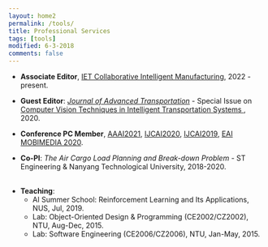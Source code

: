 ```yaml
---
layout: home2
permalink: /tools/
title: Professional Services
tags: [tools]
modified: 6-3-2018
comments: false
---
```


<ul style="margin-left:0px;">
<!-----
<li>	    
<p>
<b>Guest Editor</b>, <a href="https://www.hindawi.com/journals/mpe/" target="_blank"> Mathematical Problems in Engineering</a>, 2020.
</p>	    
</li>  
-->


<li>	    
<p>
<b>Associate Editor</b>, <a href="https://digital-library.theiet.org/content/journals/iet-cim" target="_blank"> IET Collaborative Intelligent Manufacturing</a>, 2022 - present.
</p>	    
</li> 
	
<li>	    
<p>
<b>Guest Editor</b>: <i><a href="https://www.hindawi.com/journals/jat/" target="_blank">Journal of Advanced Transportation</a></i> - Special Issue on <a href="https://www.hindawi.com/journals/jat/si/482196/" target="_blank"> Computer Vision Techniques in Intelligent Transportation Systems </a>, 2020.
</p>	    
</li>

	    
<li>	    
<p>
<b>Conference PC Member</b>, <a href="https://aaai.org/Conferences/AAAI-21/aaai21call/" target="_blank"> AAAI2021</a>, <a href="https://ijcai20.org/" target="_blank"> IJCAI2020</a>, <a href="https://ijcai19.org/" target="_blank"> IJCAI2019</a>,  <a href="http://mobimedia.org/" target="_blank"> EAI MOBIMEDIA 2020</a>.
</p>	    
</li>
	
<!--
<li>	    
<p>
<b>Conference Reviewer</b>, ITSc2014, 2016, 2017, 2019.
</p>	    
</li>
-->

<li>	    
<p>
<b>Co-PI</b>: <i> The Air Cargo Load Planning and Break-down Problem</i> - ST Engineering & Nanyang Technological University, 2018-2020.
</p>	    
</li>

<br>

<li>	    
<b>Teaching</b>:
	<ul>
	<li> AI Summer School: Reinforcement Learning and Its Applications, NUS, Jul, 2019.
	</li>
	<li> Lab: Object-Oriented Design & Programming (CE2002/CZ2002), NTU, Aug-Dec, 2015.
	</li>
	<li> Lab: Software Engineering (CE2006/CZ2006), NTU, Jan-May, 2015.
	</li>
	</ul>
</li>
</ul>

